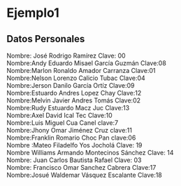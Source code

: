 # Ejemplo1 <br>
## Datos Personales<br>
Nombre: José Rodrigo Ramírez
Clave: 00 <br>
Nombre:Andy Eduardo Misael García Guzmán
Clave:08<br>
Nombre:Marlon Ronaldo Amador Carranza
Clave:01<br>
Nombre:Nelson Lorenzo Calicio Tubac
Clave:04<br>
Nombre:Jerson Danilo García Ortíz
Clave:09<br>
Nombre:Estuardo Andres Lopez Chay
Clave:12<br>
Nombre:Melvin Javier Andres Tomás
Clave:02<br>
Nombre:Rudy Estuardo Macz Juc
Clave:13<br>
Nombre:Axel David Ical Tec
Clave:10<br>
Nombre:Luis Miguel Cua Canel
clave:7<br>
Nombre:Jhony Omar Jiménez Cruz
clave:11<br>
Nombre:Franklin Romario Choc Pan
clave:06<br>
Nombre :Mateo Filadelfo Yos Jocholá
Clave: 19<br>
Nombre Williams Armando Montecinos Sánchez
Clave: 14<br>
Nombre: Juan Carlos Bautista Rafael
Clave: 03<br>
Nombre: Francisco Omar Sanchez Cabrera
Clave:17<br>
Nombre:Josué Waldemar Vásquez Escalante
Clave:18<br>
